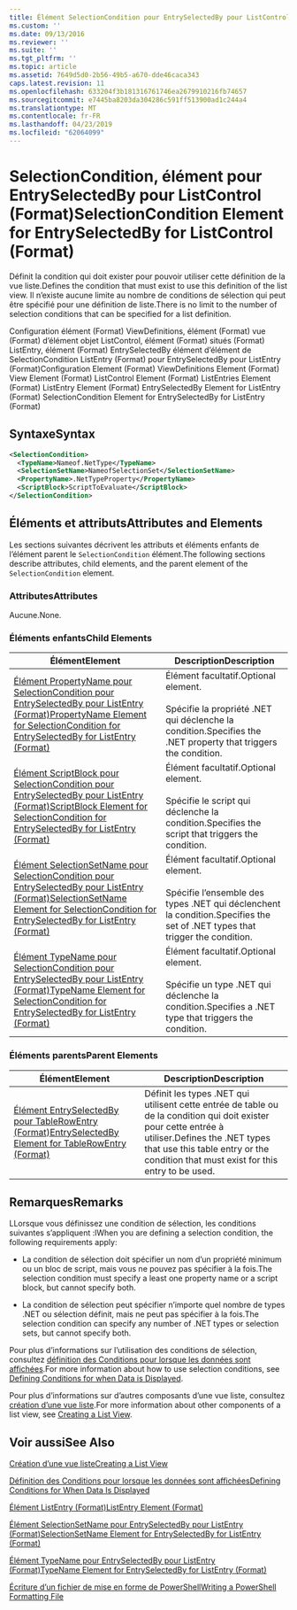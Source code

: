 ```yaml
---
title: Élément SelectionCondition pour EntrySelectedBy pour ListControl (Format) | Microsoft Docs
ms.custom: ''
ms.date: 09/13/2016
ms.reviewer: ''
ms.suite: ''
ms.tgt_pltfrm: ''
ms.topic: article
ms.assetid: 7649d5d0-2b56-49b5-a670-dde46caca343
caps.latest.revision: 11
ms.openlocfilehash: 633204f3b181316761746ea2679910216fb74657
ms.sourcegitcommit: e7445ba8203da304286c591ff513900ad1c244a4
ms.translationtype: MT
ms.contentlocale: fr-FR
ms.lasthandoff: 04/23/2019
ms.locfileid: "62064099"
---
```

# <a name="selectioncondition-element-for-entryselectedby-for-listcontrol-format"></a><span data-ttu-id="1df82-102">SelectionCondition, élément pour EntrySelectedBy pour ListControl (Format)</span><span class="sxs-lookup"><span data-stu-id="1df82-102">SelectionCondition Element for EntrySelectedBy for ListControl (Format)</span></span>

<span data-ttu-id="1df82-103">Définit la condition qui doit exister pour pouvoir utiliser cette définition de la vue liste.</span><span class="sxs-lookup"><span data-stu-id="1df82-103">Defines the condition that must exist to use this definition of the list view.</span></span> <span data-ttu-id="1df82-104">Il n’existe aucune limite au nombre de conditions de sélection qui peut être spécifié pour une définition de liste.</span><span class="sxs-lookup"><span data-stu-id="1df82-104">There is no limit to the number of selection conditions that can be specified for a list definition.</span></span>

<span data-ttu-id="1df82-105">Configuration élément (Format) ViewDefinitions, élément (Format) vue (Format) d’élément objet ListControl, élément (Format) situés (Format) ListEntry, élément (Format) EntrySelectedBy élément d’élément de SelectionCondition ListEntry (Format) pour EntrySelectedBy pour ListEntry (Format)</span><span class="sxs-lookup"><span data-stu-id="1df82-105">Configuration Element (Format) ViewDefinitions Element (Format) View Element (Format) ListControl Element (Format) ListEntries Element (Format) ListEntry Element (Format) EntrySelectedBy Element for ListEntry (Format) SelectionCondition Element for EntrySelectedBy for ListEntry (Format)</span></span>

## <a name="syntax"></a><span data-ttu-id="1df82-106">Syntaxe</span><span class="sxs-lookup"><span data-stu-id="1df82-106">Syntax</span></span>

```xml
<SelectionCondition>
  <TypeName>Nameof.NetType</TypeName>
  <SelectionSetName>NameofSelectionSet</SelectionSetName>
  <PropertyName>.NetTypeProperty</PropertyName>
  <ScriptBlock>ScriptToEvaluate</ScriptBlock>
</SelectionCondition>
```

## <a name="attributes-and-elements"></a><span data-ttu-id="1df82-107">Éléments et attributs</span><span class="sxs-lookup"><span data-stu-id="1df82-107">Attributes and Elements</span></span>

<span data-ttu-id="1df82-108">Les sections suivantes décrivent les attributs et éléments enfants de l’élément parent le `SelectionCondition` élément.</span><span class="sxs-lookup"><span data-stu-id="1df82-108">The following sections describe attributes, child elements, and the parent element of the `SelectionCondition` element.</span></span>

### <a name="attributes"></a><span data-ttu-id="1df82-109">Attributes</span><span class="sxs-lookup"><span data-stu-id="1df82-109">Attributes</span></span>

<span data-ttu-id="1df82-110">Aucune.</span><span class="sxs-lookup"><span data-stu-id="1df82-110">None.</span></span>

### <a name="child-elements"></a><span data-ttu-id="1df82-111">Éléments enfants</span><span class="sxs-lookup"><span data-stu-id="1df82-111">Child Elements</span></span>

|<span data-ttu-id="1df82-112">Élément</span><span class="sxs-lookup"><span data-stu-id="1df82-112">Element</span></span>|<span data-ttu-id="1df82-113">Description</span><span class="sxs-lookup"><span data-stu-id="1df82-113">Description</span></span>|
|-------------|-----------------|
|[<span data-ttu-id="1df82-114">Élément PropertyName pour SelectionCondition pour EntrySelectedBy pour ListEntry (Format)</span><span class="sxs-lookup"><span data-stu-id="1df82-114">PropertyName Element for SelectionCondition for EntrySelectedBy for ListEntry (Format)</span></span>](./propertyname-element-for-selectioncondition-for-entryselectedby-for-listcontrol-format.md)|<span data-ttu-id="1df82-115">Élément facultatif.</span><span class="sxs-lookup"><span data-stu-id="1df82-115">Optional element.</span></span><br /><br /> <span data-ttu-id="1df82-116">Spécifie la propriété .NET qui déclenche la condition.</span><span class="sxs-lookup"><span data-stu-id="1df82-116">Specifies the .NET property that triggers the condition.</span></span>|
|[<span data-ttu-id="1df82-117">Élément ScriptBlock pour SelectionCondition pour EntrySelectedBy pour ListEntry (Format)</span><span class="sxs-lookup"><span data-stu-id="1df82-117">ScriptBlock Element for SelectionCondition for EntrySelectedBy for ListEntry (Format)</span></span>](./scriptblock-element-for-selectioncondition-for-entryselectedby-for-listcontrol-format.md)|<span data-ttu-id="1df82-118">Élément facultatif.</span><span class="sxs-lookup"><span data-stu-id="1df82-118">Optional element.</span></span><br /><br /> <span data-ttu-id="1df82-119">Spécifie le script qui déclenche la condition.</span><span class="sxs-lookup"><span data-stu-id="1df82-119">Specifies the script that triggers the condition.</span></span>|
|[<span data-ttu-id="1df82-120">Élément SelectionSetName pour SelectionCondition pour EntrySelectedBy pour ListEntry (Format)</span><span class="sxs-lookup"><span data-stu-id="1df82-120">SelectionSetName Element for SelectionCondition for EntrySelectedBy for ListEntry (Format)</span></span>](./selectionsetname-element-for-selectioncondition-for-entryselectedby-for-listentry-format.md)|<span data-ttu-id="1df82-121">Élément facultatif.</span><span class="sxs-lookup"><span data-stu-id="1df82-121">Optional element.</span></span><br /><br /> <span data-ttu-id="1df82-122">Spécifie l’ensemble des types .NET qui déclenchent la condition.</span><span class="sxs-lookup"><span data-stu-id="1df82-122">Specifies the set of .NET types that trigger the condition.</span></span>|
|[<span data-ttu-id="1df82-123">Élément TypeName pour SelectionCondition pour EntrySelectedBy pour ListEntry (Format)</span><span class="sxs-lookup"><span data-stu-id="1df82-123">TypeName Element for SelectionCondition for EntrySelectedBy for ListEntry (Format)</span></span>](./typename-element-for-selectioncondition-for-entryselectedby-for-listcontrol-format.md)|<span data-ttu-id="1df82-124">Élément facultatif.</span><span class="sxs-lookup"><span data-stu-id="1df82-124">Optional element.</span></span><br /><br /> <span data-ttu-id="1df82-125">Spécifie un type .NET qui déclenche la condition.</span><span class="sxs-lookup"><span data-stu-id="1df82-125">Specifies a .NET type that triggers the condition.</span></span>|

### <a name="parent-elements"></a><span data-ttu-id="1df82-126">Éléments parents</span><span class="sxs-lookup"><span data-stu-id="1df82-126">Parent Elements</span></span>

|<span data-ttu-id="1df82-127">Élément</span><span class="sxs-lookup"><span data-stu-id="1df82-127">Element</span></span>|<span data-ttu-id="1df82-128">Description</span><span class="sxs-lookup"><span data-stu-id="1df82-128">Description</span></span>|
|-------------|-----------------|
|[<span data-ttu-id="1df82-129">Élément EntrySelectedBy pour TableRowEntry (Format)</span><span class="sxs-lookup"><span data-stu-id="1df82-129">EntrySelectedBy Element for TableRowEntry (Format)</span></span>](./entryselectedby-element-for-tablerowentry-for-tablecontrol-format.md)|<span data-ttu-id="1df82-130">Définit les types .NET qui utilisent cette entrée de table ou de la condition qui doit exister pour cette entrée à utiliser.</span><span class="sxs-lookup"><span data-stu-id="1df82-130">Defines the .NET types that use this table entry or the condition that must exist for this entry to be used.</span></span>|

## <a name="remarks"></a><span data-ttu-id="1df82-131">Remarques</span><span class="sxs-lookup"><span data-stu-id="1df82-131">Remarks</span></span>

<span data-ttu-id="1df82-132">LLorsque vous définissez une condition de sélection, les conditions suivantes s’appliquent :</span><span class="sxs-lookup"><span data-stu-id="1df82-132">lWhen you are defining a selection condition, the following requirements apply:</span></span>

- <span data-ttu-id="1df82-133">La condition de sélection doit spécifier un nom d’un propriété minimum ou un bloc de script, mais vous ne pouvez pas spécifier à la fois.</span><span class="sxs-lookup"><span data-stu-id="1df82-133">The selection condition must specify a least one property name or a script block, but cannot specify both.</span></span>

- <span data-ttu-id="1df82-134">La condition de sélection peut spécifier n’importe quel nombre de types .NET ou sélection définit, mais ne peut pas spécifier à la fois.</span><span class="sxs-lookup"><span data-stu-id="1df82-134">The selection condition can specify any number of .NET types or selection sets, but cannot specify both.</span></span>

<span data-ttu-id="1df82-135">Pour plus d’informations sur l’utilisation des conditions de sélection, consultez [définition des Conditions pour lorsque les données sont affichées](./defining-conditions-for-displaying-data.md).</span><span class="sxs-lookup"><span data-stu-id="1df82-135">For more information about how to use selection conditions, see [Defining Conditions for when Data is Displayed](./defining-conditions-for-displaying-data.md).</span></span>

<span data-ttu-id="1df82-136">Pour plus d’informations sur d’autres composants d’une vue liste, consultez [création d’une vue liste](./creating-a-list-view.md).</span><span class="sxs-lookup"><span data-stu-id="1df82-136">For more information about other components of a list view, see [Creating a List View](./creating-a-list-view.md).</span></span>

## <a name="see-also"></a><span data-ttu-id="1df82-137">Voir aussi</span><span class="sxs-lookup"><span data-stu-id="1df82-137">See Also</span></span>

[<span data-ttu-id="1df82-138">Création d’une vue liste</span><span class="sxs-lookup"><span data-stu-id="1df82-138">Creating a List View</span></span>](./creating-a-list-view.md)

[<span data-ttu-id="1df82-139">Définition des Conditions pour lorsque les données sont affichées</span><span class="sxs-lookup"><span data-stu-id="1df82-139">Defining Conditions for When Data Is Displayed</span></span>](./defining-conditions-for-displaying-data.md)

[<span data-ttu-id="1df82-140">Élément ListEntry (Format)</span><span class="sxs-lookup"><span data-stu-id="1df82-140">ListEntry Element (Format)</span></span>](./listentry-element-for-listcontrol-format.md)

[<span data-ttu-id="1df82-141">Élément SelectionSetName pour EntrySelectedBy pour ListEntry (Format)</span><span class="sxs-lookup"><span data-stu-id="1df82-141">SelectionSetName Element for EntrySelectedBy for ListEntry (Format)</span></span>](./selectionsetname-element-for-entryselectedby-for-listcontrol-format.md)

[<span data-ttu-id="1df82-142">Élément TypeName pour EntrySelectedBy pour ListEntry (Format)</span><span class="sxs-lookup"><span data-stu-id="1df82-142">TypeName Element for EntrySelectedBy for ListEntry (Format)</span></span>](http://msdn.microsoft.com/en-us/fcd4daa6-f3fd-43f7-a468-03c582d34533)

[<span data-ttu-id="1df82-143">Écriture d’un fichier de mise en forme de PowerShell</span><span class="sxs-lookup"><span data-stu-id="1df82-143">Writing a PowerShell Formatting File</span></span>](./writing-a-powershell-formatting-file.md)
